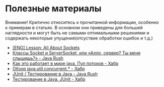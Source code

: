 # Полезные материалы

Внимание! Критично относитесь к прочитанной информации, особенно к примерам в статьях. В основном они приведены для большей наглядности и могут быть не самыми оптимальными решениями и содержать некоторые упущения(отсуствие обработки ошибок и т.д.)

+ [[ENG] Lesson: All About Sockets](https://docs.oracle.com/javase/tutorial/networking/sockets/)
+ [Классы Socket и ServerSocket, или «Алло, сервер? Ты меня слышишь?» - Java Rush](https://javarush.ru/groups/posts/654-klassih-socket-i-serversocket-ili-allo-server-tih-menja-slihshishjh)
+ [Как это работает в мире java. Пул потоков - Хабр](https://habr.com/ru/post/326146/)
+ [Обзор java.util.concurrent.* - Хабр](https://habr.com/ru/company/luxoft/blog/157273/)
+ [JUnit / Тестирование в Java - Java Rush](https://javarush.ru/groups/posts/605-junit)
+ [Тестирование в Java. JUnit - Хабр](https://habr.com/ru/post/120101/)
